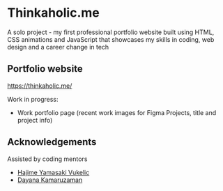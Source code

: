 # Thinkaholic.me
A solo project - my first professional portfolio website built using HTML, CSS animations and JavaScript that showcases my skills in coding, web design and a career change in tech

## Portfolio website 

https://thinkaholic.me/

Work in progress:
- Work portfolio page (recent work images for Figma Projects, title and project info)

## Acknowledgements

Assisted by coding mentors
- [Hajime Yamasaki Vukelic](https://medium.com/@hayavuk)
- [Dayana Kamaruzaman](https://www.7thlumen.com/)
